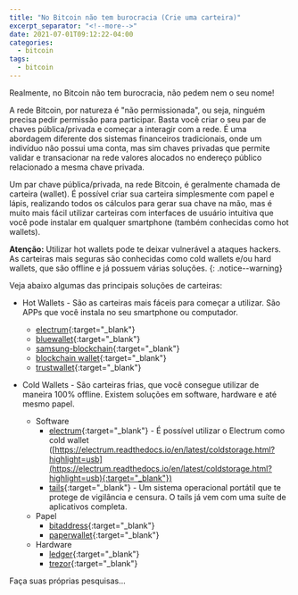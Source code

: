 ```yaml
---
title: "No Bitcoin não tem burocracia (Crie uma carteira)"
excerpt_separator: "<!--more-->"
date: 2021-07-01T09:12:22-04:00
categories:
  - bitcoin
tags:
  - bitcoin
---
```


Realmente, no Bitcoin não tem burocracia, não pedem nem o seu nome!

A rede Bitcoin, por natureza é "não permissionada", ou seja, ninguém precisa pedir permissão para participar. Basta você criar o seu par de chaves pública/privada e começar a interagir com a rede. 
É uma abordagem diferente dos sistemas financeiros tradicionais, onde um <!--more--> indivíduo não possui uma conta, mas sim chaves privadas que permite validar e transacionar na rede valores alocados no endereço público relacionado a mesma chave privada.

Um par chave pública/privada, na rede Bitcoin, é geralmente chamada de carteira (wallet). É possível criar sua carteira simplesmente com papel e lápis, realizando todos os cálculos para gerar sua chave na mão, mas é muito mais fácil utilizar carteiras com interfaces de usuário intuitiva que você pode instalar em qualquer smartphone (também conhecidas como hot wallets). 

**Atenção:** Utilizar hot wallets pode te deixar vulnerável a ataques hackers. As carteiras mais seguras são conhecidas como cold wallets e/ou hard wallets, que são offline e já possuem várias soluções.
{: .notice--warning}

Veja abaixo algumas das principais soluções de carteiras:

* Hot Wallets - São as carteiras mais fáceis para começar a utilizar. São APPs que você instala no seu smartphone ou computador.
  * [electrum](https://electrum.org/#home){:target="_blank"}
  * [bluewallet](https://bluewallet.io/){:target="_blank"}
  * [samsung-blockchain](https://www.samsung.com/global/galaxy/apps/samsung-blockchain/){:target="_blank"}
  * [blockchain wallet](https://www.blockchain.com/pt/wallet){:target="_blank"}
  * [trustwallet](https://trustwallet.com/pt_BR/){:target="_blank"}


* Cold Wallets - São carteiras frias, que você consegue utilizar de maneira 100% offline. Existem soluções em software, hardware e até mesmo papel.
  * Software
    * [electrum](https://electrum.org/#home){:target="_blank"} - É possível utilizar o Electrum como cold wallet ([https://electrum.readthedocs.io/en/latest/coldstorage.html?highlight=usb](https://electrum.readthedocs.io/en/latest/coldstorage.html?highlight=usb){:target="_blank"})
    * [tails](https://tails.boum.org/index.pt.html){:target="_blank"} - Um sistema operacional portátil que te protege de vigilância e censura. O tails já vem com uma suíte de aplicativos completa.
  * Papel
    * [bitaddress](https://www.bitaddress.org/){:target="_blank"}
    * [paperwallet](https://paperwallet.bitcoin.com/){:target="_blank"}
  * Hardware
    * [ledger](https://www.ledger.com/){:target="_blank"}
    * [trezor](https://trezor.io/){:target="_blank"}

Faça suas próprias pesquisas...

